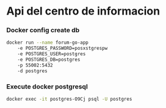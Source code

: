 # Api del centro de informacion

### Docker config create db

```bash
docker run --name forum-go-app
    -e POSTGRES_PASSWORD=posxstgrespw
    -e POSTGRES_USER=postgres
    -e POSTGRES_DB=postgres
    -p 55002:5432
    -d postgres
```

### Execute docker postgresql

```bash
docker exec -it postgres-O9Cj psql -U postgres
```
